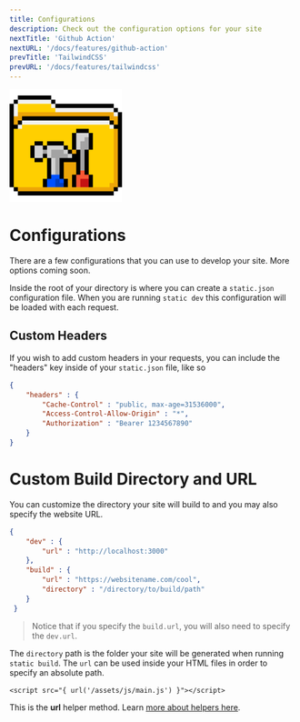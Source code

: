 ```yaml
---
title: Configurations
description: Check out the configuration options for your site
nextTitle: 'Github Action'
nextURL: '/docs/features/github-action'
prevTitle: 'TailwindCSS'
prevURL: '/docs/features/tailwindcss'  
---
```


<div class="flex items-start px-5 py-5 mb-12 md:mb-5 mt-1 md:translate-y-0 translate-y-5 leading-[18px] bg-neutral-950 border border-yellow-400 rounded-md">
   <img class="hidden w-auto h-12 my-0 mr-5 md:h-20 md:block" src="/assets/images/icons/configurations.png" />
   <div>
      <h1 class="mb-0 text-base md:text-3xl">Configurations</h1>
      <p class="my-1">There are a few configurations that you can use to develop your site. More options coming soon.</p>
   </div>
</div>

Inside the root of your directory is where you can create a `static.json` configuration file. When you are running `static dev` this configuration will be loaded with each request.

## Custom Headers

If you wish to add custom headers in your requests, you can include the "headers" key inside of your `static.json` file, like so

```json
{
    "headers" : {
        "Cache-Control" : "public, max-age=31536000",
        "Access-Control-Allow-Origin" : "*",
        "Authorization" : "Bearer 1234567890"
    }
}
```

# Custom Build Directory and URL

You can customize the directory your site will build to and you may also specify the website URL.

```json
{
    "dev" : {
        "url" : "http://localhost:3000"
    },
    "build" : {
        "url" : "https://websitename.com/cool",
        "directory" : "/directory/to/build/path"
    }
 }
 ```

> Notice that if you specify the `build.url`, you will also need to specify the `dev.url`.

The `directory` path is the folder your site will be generated when running `static build`. The `url` can be used inside your HTML files in order to specify an absolute path.

```
<script src="{ url('/assets/js/main.js') }"></script>
```

This is the **url** helper method. Learn <a href="/docs/features/helpers">more about helpers here</a>.